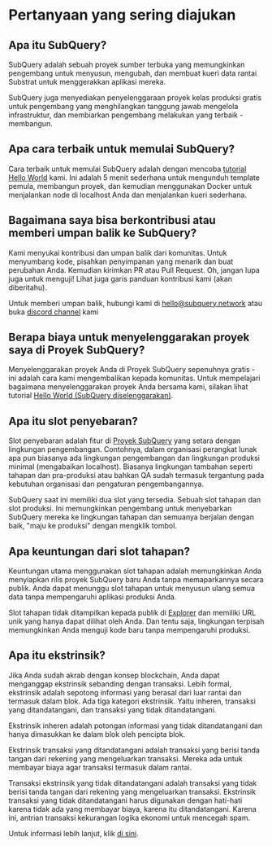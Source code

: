 # Pertanyaan yang sering diajukan

## Apa itu SubQuery?

SubQuery adalah sebuah proyek sumber terbuka yang memungkinkan pengembang untuk menyusun, mengubah, dan membuat kueri data rantai Substrat untuk menggerakkan aplikasi mereka.

SubQuery juga menyediakan penyelenggaraan proyek kelas produksi gratis untuk pengembang yang menghilangkan tanggung jawab mengelola infrastruktur, dan membiarkan pengembang melakukan yang terbaik - membangun.

## Apa cara terbaik untuk memulai SubQuery?

Cara terbaik untuk memulai SubQuery adalah dengan mencoba [tutorial Hello World](../quickstart/helloworld-localhost.md) kami. Ini adalah 5 menit sederhana untuk mengunduh template pemula, membangun proyek, dan kemudian menggunakan Docker untuk menjalankan node di localhost Anda dan menjalankan kueri sederhana.

## Bagaimana saya bisa berkontribusi atau memberi umpan balik ke SubQuery?

Kami menyukai kontribusi dan umpan balik dari komunitas. Untuk menyumbang kode, pisahkan penyimpanan yang menarik dan buat perubahan Anda. Kemudian kirimkan PR atau Pull Request. Oh, jangan lupa juga untuk menguji! Lihat juga garis panduan kontribusi kami (akan diberitahu).

Untuk memberi umpan balik, hubungi kami di hello@subquery.network atau buka [discord channel](https://discord.com/invite/78zg8aBSMG) kami

## Berapa biaya untuk menyelenggarakan proyek saya di Proyek SubQuery?

Menyelenggarakan proyek Anda di Proyek SubQuery sepenuhnya gratis - ini adalah cara kami mengembalikan kepada komunitas. Untuk mempelajari bagaimana menyelenggarakan proyek Anda bersama kami, silakan lihat tutorial [Hello World (SubQuery diselenggarakan)](../quickstart/helloworld-hosted.md).

## Apa itu slot penyebaran?

Slot penyebaran adalah fitur di [Proyek SubQuery](https://project.subquery.network) yang setara dengan lingkungan pengembangan. Contohnya, dalam organisasi perangkat lunak apa pun biasanya ada lingkungan pengembangan dan lingkungan produksi minimal (mengabaikan localhost). Biasanya lingkungan tambahan seperti tahapan dan pra-produksi atau bahkan QA sudah termasuk tergantung pada kebutuhan organisasi dan pengaturan pengembangannya.

SubQuery saat ini memiliki dua slot yang tersedia. Sebuah slot tahapan dan slot produksi. Ini memungkinkan pengembang untuk menyebarkan SubQuery mereka ke lingkungan tahapan dan semuanya berjalan dengan baik, "maju ke produksi" dengan mengklik tombol.

## Apa keuntungan dari slot tahapan?

Keuntungan utama menggunakan slot tahapan adalah memungkinkan Anda menyiapkan rilis proyek SubQuery baru Anda tanpa memaparkannya secara publik. Anda dapat menunggu slot tahapan untuk menyusun ulang semua data tanpa mempengaruhi aplikasi produksi Anda.

Slot tahapan tidak ditampilkan kepada publik di [Explorer](https://explorer.subquery.network/) dan memiliki URL unik yang hanya dapat dilihat oleh Anda. Dan tentu saja, lingkungan terpisah memungkinkan Anda menguji kode baru tanpa mempengaruhi produksi.

## Apa itu ekstrinsik?

Jika Anda sudah akrab dengan konsep blockchain, Anda dapat menganggap ekstrinsik sebanding dengan transaksi. Lebih formal, ekstrinsik adalah sepotong informasi yang berasal dari luar rantai dan termasuk dalam blok. Ada tiga kategori ekstrinsik. Yaitu inheren, transaksi yang ditandatangani, dan transaksi yang tidak ditandatangani.

Ekstrinsik inheren adalah potongan informasi yang tidak ditandatangani dan hanya dimasukkan ke dalam blok oleh pencipta blok.

Ekstrinsik transaksi yang ditandatangani adalah transaksi yang berisi tanda tangan dari rekening yang mengeluarkan transaksi. Mereka ada untuk membayar biaya agar transaksi termasuk dalam rantai.

Transaksi ekstrinsik yang tidak ditandatangani adalah transaksi yang tidak berisi tanda tangan dari rekening yang mengeluarkan transaksi. Ekstrinsik transaksi yang tidak ditandatangani harus digunakan dengan hati-hati karena tidak ada yang membayar biaya, karena itu ditandatangani. Karena ini, antrian transaksi kekurangan logika ekonomi untuk mencegah spam.

Untuk informasi lebih lanjut, klik [di sini](https://substrate.dev/docs/en/knowledgebase/learn-substrate/extrinsics).
